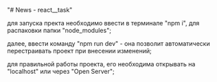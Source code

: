 "# News - react__task"  

для запуска пректа необходимо ввести в терминале "npm i", для распаковки папки "node_modules";

далее, ввести команду "npm run dev" - она позволит автоматически перестраивать проект при внесении изменений;

для правильной работы проекта, его необходима открывать на "localhost" или через "Open Server";